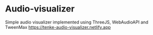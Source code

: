# Audio-visualizer
 Simple audio visualizer implemented using ThreeJS, WebAudioAPI and TweenMax
https://tenke-audio-visualizer.netlify.app
